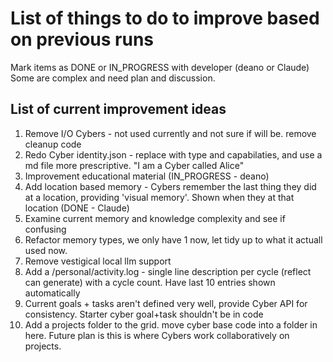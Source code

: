 # List of things to do to improve based on previous runs
Mark items as DONE or IN_PROGRESS with developer (deano or Claude)
Some are complex and need plan and discussion.

## List of current improvement ideas
1. Remove I/O Cybers - not used currently and not sure if will be. remove cleanup code
2. Redo Cyber identity.json - replace with type and capabilaties, and use a md file more prescriptive. "I am a Cyber called Alice"
3. Improvement educational material (IN_PROGRESS - deano)
4. Add location based memory - Cybers remember the last thing they did at a location, providing 'visual memory'. Shown when they at that location (DONE - Claude)
5. Examine current memory and knowledge complexity and see if confusing
6. Refactor memory types, we only have 1 now, let tidy up to what it actuall used now.
7. Remove vestigical local llm support
8. Add a /personal/activity.log - single line description per cycle (reflect can generate) with a cycle count. Have last 10 entries shown automatically
9. Current goals + tasks aren't defined very well, provide Cyber API for consistency. Starter cyber goal+task shouldn't be in code
10. Add a projects folder to the grid. move cyber base code into a folder in here. Future plan is this is where Cybers work collaboratively on projects.